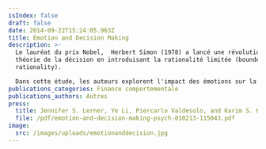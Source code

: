 ```yaml
---
isIndex: false
draft: false
date: 2014-09-22T15:24:05.963Z
title: Emotion and Decision Making
description: >-
  Le lauréat du prix Nobel,  Herbert Simon (1978) a lancé une révolution dans la
  théorie de la décision en introduisant la rationalité limitée (bounded
  rationality).

  Dans cette étude, les auteurs explorent l'impact des émotions sur la prise de décision. Ils affirment que les émotions peuvent influencer les jugements et les choix dans divers domaines. Ils proposent un modèle de choix imprégné d'émotions, qui tient compte des apports de la théorie traditionnelle du choix rationnel et de la recherche plus récente sur les émotions, en synthétisant les modèles scientifiques. Les auteurs soutiennent que la compréhension du rôle de l'émotion dans la prise de décision est cruciale pour une théorie complète de la rationalité humaine.
publications_categories: Finance comportementale
publications_authors: Autres
press:
  title: Jennifer S. Lerner, Ye Li, Piercarlo Valdesolo, and Karim S. Kassam
  file: /pdf/emotion-and-decision-making-psych-010213-115043.pdf
image:
  src: /images/uploads/emotionanddecision.jpg
---
```

